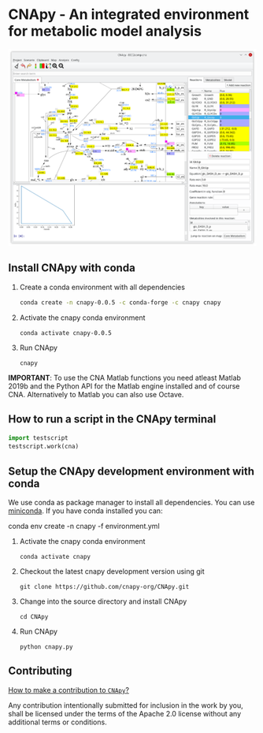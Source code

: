 # CNApy - An integrated environment for metabolic model analysis

![CNApy screenshot](screenshot.png)

## Install CNApy with conda

1. Create a conda environment with all dependencies
    ```sh
    conda create -n cnapy-0.0.5 -c conda-forge -c cnapy cnapy
    ```

2. Activate the cnapy conda environment
    ```
    conda activate cnapy-0.0.5
    ```

3. Run CNApy
    ```
    cnapy
    ```

**IMPORTANT**: To use the CNA Matlab functions you need atleast Matlab 2019b and the Python API for the Matlab engine installed and of course CNA. Alternatively to Matlab you can also use Octave.


## How to run a script in the CNApy terminal

```python
import testscript
testscript.work(cna)
```


## Setup the CNApy development environment with conda

We use conda as package manager to install all dependencies. You can use [miniconda](https://docs.conda.io/en/latest/miniconda.html).
If you have conda installed you can:

  conda env create -n cnapy -f environment.yml


1. Activate the cnapy conda environment
    ```
    conda activate cnapy
    ```

2. Checkout the latest cnapy development version using git
    ```   
    git clone https://github.com/cnapy-org/CNApy.git
    ```

3. Change into the source directory and install CNApy
    ```  
    cd CNApy
    ```

4. Run CNApy
    ```      
    python cnapy.py
    ```




## Contributing

[How to make a contribution to `CNApy`?](https://github.com/cnapy-org/CNApy/blob/master/CONTRIBUTING.md)

Any contribution intentionally submitted for inclusion in the work by you, shall be licensed under the terms of the Apache 2.0 license without any additional terms or conditions.
